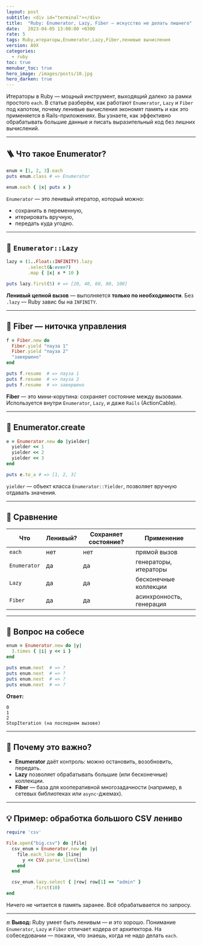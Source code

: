 ```yaml
---
layout: post
subtitle: <div id="terminal"></div>
title:  "Ruby: Enumerator, Lazy, Fiber — искусство не делать лишнего"
date:   2023-04-05 13:00:00 +0300
rate: 5
tags: Ruby,итераторы,Enumerator,Lazy,Fiber,ленивые вычисления
version: A9X
categories:
  - ruby
toc: true
menubar_toc: true
hero_image: /images/posts/10.jpg
hero_darken: true
---
```

Итераторы в Ruby — мощный инструмент, выходящий далеко за рамки простого `each`. В статье разберём, как работают `Enumerator`, `Lazy` и `Fiber` под капотом, почему ленивые вычисления экономят память и как это применяется в Rails-приложениях. Вы узнаете, как эффективно обрабатывать большие данные и писать выразительный код без лишних вычислений.

---

## 🪜 Что такое Enumerator?

```ruby
enum = [1, 2, 3].each
puts enum.class # => Enumerator

enum.each { |x| puts x }
````

`Enumerator` — это ленивый итератор, который можно:

* сохранить в переменную,
* итерировать вручную,
* передать куда угодно.

---

## 🧃 `Enumerator::Lazy`

```ruby
lazy = (1..Float::INFINITY).lazy
        .select(&:even?)
        .map { |x| x * 10 }

puts lazy.first(5) # => [20, 40, 60, 80, 100]
```

**Ленивый цепной вызов** — выполняется **только по необходимости**.
Без `.lazy` — Ruby завис бы на `INFINITY`.

---

## 🧵 Fiber — ниточка управления

```ruby
f = Fiber.new do
  Fiber.yield "пауза 1"
  Fiber.yield "пауза 2"
  "завершено"
end

puts f.resume  # => пауза 1
puts f.resume  # => пауза 2
puts f.resume  # => завершено
```

**Fiber** — это мини-корутина: сохраняет состояние между вызовами. Используется внутри `Enumerator`, `Lazy`, и даже `Rails` (ActionCable).

---

## 🧬 Enumerator.create

```ruby
e = Enumerator.new do |yielder|
  yielder << 1
  yielder << 2
  yielder << 3
end

puts e.to_a # => [1, 2, 3]
```

`yielder` — объект класса `Enumerator::Yielder`, позволяет вручную отдавать значения.

---

## 📌 Сравнение

| Что          | Ленивый? | Сохраняет состояние? | Применение               |
| ------------ | -------- | -------------------- | ------------------------ |
| `each`       | нет      | нет                  | прямой вызов             |
| `Enumerator` | да       | да                   | генераторы, итераторы    |
| `Lazy`       | да       | да                   | бесконечные коллекции    |
| `Fiber`      | да       | да                   | асинхронность, генерация |

---

## 🧨 Вопрос на собесе

```ruby
enum = Enumerator.new do |y|
  3.times { |i| y << i }
end

puts enum.next  # => ?
puts enum.next  # => ?
puts enum.next  # => ?
puts enum.next  # => ?
```

**Ответ:**

```
0
1
2
StopIteration (на последнем вызове)
```

---

## 🧠 Почему это важно?

* **Enumerator** даёт контроль: можно остановить, возобновить, передать.
* **Lazy** позволяет обрабатывать большие (или бесконечные) коллекции.
* **Fiber** — база для кооперативной многозадачности (например, в сетевых библиотеках или `async`-джемах).

---

## 💡 Пример: обработка большого CSV лениво

```ruby
require 'csv'

File.open("big.csv") do |file|
  csv_enum = Enumerator.new do |y|
    file.each_line do |line|
      y << CSV.parse_line(line)
    end
  end

  csv_enum.lazy.select { |row| row[1] == "admin" }
          .first(10)
end
```

Ничего не читается в память заранее. Всё обрабатывается по запросу.

---

🔚 **Вывод:**
Ruby умеет быть ленивым — и это хорошо. Понимание `Enumerator`, `Lazy` и `Fiber` отличает кодера от архитектора. На собеседовании — покажи, что знаешь, когда не надо делать `each`.
